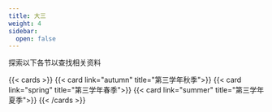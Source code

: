 ```yaml
---
title: 大三
weight: 4
sidebar:
  open: false
---
```


探索以下各节以查找相关资料

<!--more-->

{{< cards >}}
  {{< card link="autumn" title="第三学年秋季">}}
  {{< card link="spring" title="第三学年春季">}}
  {{< card link="summer" title="第三学年夏季">}}
{{< /cards >}}
